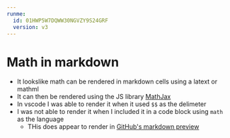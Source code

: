 ```yaml
---
runme:
  id: 01HWP5W7DQWW30NGVZY9S24GRF
  version: v3
---
```


# Math in markdown

* It lookslike math can be rendered in markdown cells using a latext or mathml
* It can then be rendered using the JS library [MathJax](https://www.mathjax.org/)
* In vscode I was able to render it when it used `$$` as the delimeter 
* I was not able to render it when I included it in a code block using `math` as the language
  * THis does appear to render in [GitHub's markdown preview](https://docs.github.com/en/get-started/writing-on-github/working-with-advanced-formatting/writing-mathematical-expressions)